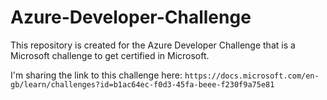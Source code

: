 # Azure-Developer-Challenge

<p>
This repository is created for the Azure Developer Challenge that is a Microsoft challenge to get certified in Microsoft. </br>

I'm sharing the link to this challenge here: `https://docs.microsoft.com/en-gb/learn/challenges?id=b1ac64ec-f0d3-45fa-beee-f230f9a75e81`
</p>
